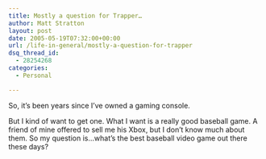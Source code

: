 ```yaml
---
title: Mostly a question for Trapper…
author: Matt Stratton
layout: post
date: 2005-05-19T07:32:00+00:00
url: /life-in-general/mostly-a-question-for-trapper
dsq_thread_id:
  - 28254268
categories:
  - Personal

---
```

So, it&#8217;s been years since I&#8217;ve owned a gaming console.

But I kind of want to get one. What I want is a really good baseball game. A friend of mine offered to sell me his Xbox, but I don&#8217;t know much about them. So my question is&#8230;what&#8217;s the best baseball video game out there these days?